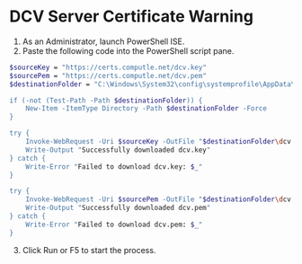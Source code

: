 # DCV Server Certificate Warning

1. As an Administrator, launch PowerShell ISE.
2. Paste the following code into the PowerShell script pane.

```sh
$sourceKey = "https://certs.computle.net/dcv.key"
$sourcePem = "https://certs.computle.net/dcv.pem"
$destinationFolder = "C:\Windows\System32\config\systemprofile\AppData\Local\NICE\dcv\"

if (-not (Test-Path -Path $destinationFolder)) {
    New-Item -ItemType Directory -Path $destinationFolder -Force
}

try {
    Invoke-WebRequest -Uri $sourceKey -OutFile "$destinationFolder\dcv.key" -UseBasicParsing -ErrorAction Stop
    Write-Output "Successfully downloaded dcv.key"
} catch {
    Write-Error "Failed to download dcv.key: $_"
}

try {
    Invoke-WebRequest -Uri $sourcePem -OutFile "$destinationFolder\dcv.pem" -UseBasicParsing -ErrorAction Stop
    Write-Output "Successfully downloaded dcv.pem"
} catch {
    Write-Error "Failed to download dcv.pem: $_"
}

```

3. Click Run or F5 to start the process.&#x20;
